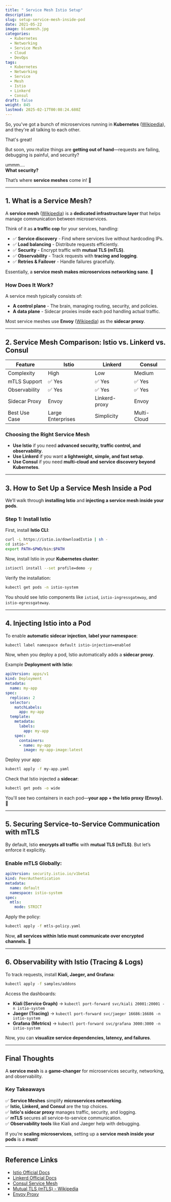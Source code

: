 ```yaml
---
title: " Service Mesh Istio Setup"
description: 
slug: setup-service-mesh-inside-pod
date: 2021-05-22
image: bluemesh.jpg
categories:
  - Kubernetes
  - Networking
  - Service Mesh
  - Cloud
  - DevOps
tags:
  - Kubernetes
  - Networking
  - Service
  - Mesh
  - Istio
  - Linkerd
  - Consul
draft: false
weight: 845
lastmod: 2025-02-17T00:08:24.680Z
---
```

<!-- 
# Setting Up a Service Mesh Inside a Pod: A Complete Guide
-->

So, you've got a bunch of microservices running in **Kubernetes** ([Wikipedia](https://en.wikipedia.org/wiki/Kubernetes)), and they're all talking to each other.

That's great!

But soon, you realize things are **getting out of hand**—requests are failing, debugging is painful, and security?

ummm....\
**What security?**

That’s where **service meshes** come in! 🎉

<!-- In this tutorial, we’re going to:
✅ Understand what a **service mesh** is and **why you need one**.  
✅ Compare popular service meshes: **Istio, Linkerd, and Consul**.  
✅ Learn how to **set up a service mesh inside a pod**.  
✅ Deploy an example **microservices architecture** with a service mesh.  
✅ Secure **service-to-service communication** with **mTLS**.  

By the end, you’ll **never look at Kubernetes networking the same way again!**
-->

***

## **1. What is a Service Mesh?**

A **service mesh** ([Wikipedia](https://en.wikipedia.org/wiki/Service_mesh)) is a **dedicated infrastructure layer** that helps manage communication between microservices.

Think of it as **a traffic cop** for your services, handling:

* ✅ **Service discovery** - Find where services live without hardcoding IPs.
* ✅ **Load balancing** - Distribute requests efficiently.
* ✅ **Security** - Encrypt traffic with **mutual TLS (mTLS)**.
* ✅ **Observability** - Track requests with **tracing and logging**.
* ✅ **Retries & Failover** - Handle failures gracefully.

Essentially, a **service mesh makes microservices networking sane**. 🚀

### **How Does It Work?**

A service mesh typically consists of:

* **A control plane** - The brain, managing routing, security, and policies.
* **A data plane** - Sidecar proxies inside each pod handling actual traffic.

Most service meshes use **Envoy** ([Wikipedia](https://en.wikipedia.org/wiki/Envoy_\(software\))) as the **sidecar proxy**.

***

## **2. Service Mesh Comparison: Istio vs. Linkerd vs. Consul**

| Feature       | Istio             | Linkerd       | Consul      |
| ------------- | ----------------- | ------------- | ----------- |
| Complexity    | High              | Low           | Medium      |
| mTLS Support  | ✅ Yes             | ✅ Yes         | ✅ Yes       |
| Observability | ✅ Yes             | ✅ Yes         | ✅ Yes       |
| Sidecar Proxy | Envoy             | Linkerd-proxy | Envoy       |
| Best Use Case | Large Enterprises | Simplicity    | Multi-Cloud |

### **Choosing the Right Service Mesh**

* **Use Istio** if you need **advanced security, traffic control, and observability**.
* **Use Linkerd** if you want **a lightweight, simple, and fast setup**.
* **Use Consul** if you need **multi-cloud and service discovery beyond Kubernetes**.

***

## **3. How to Set Up a Service Mesh Inside a Pod**

We’ll walk through **installing Istio** and **injecting a service mesh inside your pods**.

### **Step 1: Install Istio**

First, install **Istio CLI**:

```sh
curl -L https://istio.io/downloadIstio | sh -
cd istio-*
export PATH=$PWD/bin:$PATH
```

Now, install Istio in your **Kubernetes cluster**:

```sh
istioctl install --set profile=demo -y
```

Verify the installation:

```sh
kubectl get pods -n istio-system
```

You should see Istio components like `istiod`, `istio-ingressgateway`, and `istio-egressgateway`.

***

## **4. Injecting Istio into a Pod**

To enable **automatic sidecar injection**, **label your namespace**:

```sh
kubectl label namespace default istio-injection=enabled
```

Now, when you deploy a pod, Istio automatically adds a **sidecar proxy**.

Example **Deployment with Istio**:

```yaml
apiVersion: apps/v1
kind: Deployment
metadata:
  name: my-app
spec:
  replicas: 2
  selector:
    matchLabels:
      app: my-app
  template:
    metadata:
      labels:
        app: my-app
    spec:
      containers:
      - name: my-app
        image: my-app-image:latest
```

Deploy your app:

```sh
kubectl apply -f my-app.yaml
```

Check that Istio injected a **sidecar**:

```sh
kubectl get pods -o wide
```

You'll see two containers in each pod—**your app + the Istio proxy (Envoy).** 🎉

***

## **5. Securing Service-to-Service Communication with mTLS**

By default, Istio **encrypts all traffic** with **mutual TLS (mTLS)**. But let’s enforce it explicitly.

### **Enable mTLS Globally**:

```yaml
apiVersion: security.istio.io/v1beta1
kind: PeerAuthentication
metadata:
  name: default
  namespace: istio-system
spec:
  mtls:
    mode: STRICT
```

Apply the policy:

```sh
kubectl apply -f mtls-policy.yaml
```

Now, **all services within Istio must communicate over encrypted channels.** 🔐

***

## **6. Observability with Istio (Tracing & Logs)**

To track requests, install **Kiali, Jaeger, and Grafana**:

```sh
kubectl apply -f samples/addons
```

Access the dashboards:

* **Kiali (Service Graph)** → `kubectl port-forward svc/kiali 20001:20001 -n istio-system`
* **Jaeger (Tracing)** → `kubectl port-forward svc/jaeger 16686:16686 -n istio-system`
* **Grafana (Metrics)** → `kubectl port-forward svc/grafana 3000:3000 -n istio-system`

Now, you can **visualize service dependencies, latency, and failures**.

***

## **Final Thoughts**

A **service mesh** is a **game-changer** for microservices security, networking, and observability.

### **Key Takeaways**

✅ **Service Meshes** simplify **microservices networking**.\
✅ **Istio, Linkerd, and Consul** are the top choices.\
✅ **Istio's sidecar proxy** manages traffic, security, and logging.\
✅ **mTLS** secures all service-to-service communication.\
✅ **Observability tools** like Kiali and Jaeger help with debugging.

If you’re **scaling microservices**, setting up a **service mesh inside your pods** is a **must**!

***

## **Reference Links**

* [Istio Official Docs](https://istio.io/latest/docs/)
* [Linkerd Official Docs](https://linkerd.io/)
* [Consul Service Mesh](https://www.consul.io/docs/service-mesh)
* [Mutual TLS (mTLS) - Wikipedia](https://en.wikipedia.org/wiki/Mutual_authentication)
* [Envoy Proxy](https://www.envoyproxy.io/)
